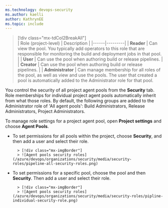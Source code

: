 ```yaml
---
ms.technology: devops-security
ms.author: kaelli
author: KathrynEE
ms.topic: include
---
```


> [!div class="mx-tdCol2BreakAll"]  
> | Role (project-level) | Description |
> |------|---------|
> | **Reader** | Can view the pool. You typically add operators to this role that are responsible for monitoring the build and deployment jobs in that pool. |
> | **User** | Can use the pool when authoring build or release pipelines. |
> | **Creator** | Can use the pool when authoring build or release pipelines. |
> | **Administrator** | Can manage membership for all roles of the pool, as well as view and use the pools. The user that created a pool is automatically added to the Administrator role for that pool.

You control the security of all project agent pools from the **Security** tab. Role memberships for individual project agent pools automatically inherit from what those roles. By default, the following groups are added to the Administrator role of 'All agent pools': Build Administrators, Release Administrators, Project Administrators.

To manage role settings for a project agent pool, open **Project settings** and choose **Agent Pools**.

- To set permissions for all pools within the project, choose **Security**, and then add a user and select their role.

      	> [!div class="mx-imgBorder"]
      	> ![Agent pools security roles](/azure/devops/organizations/security/media/security-roles/pipeline-all-security-roles.png)

- To set permissions for a specific pool, choose the pool and then **Security**. Then add a user and select their role.

      	> [!div class="mx-imgBorder"]
      	> ![Agent pools security roles](/azure/devops/organizations/security/media/security-roles/pipline-individual-security-role.png)
